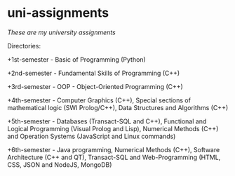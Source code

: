 # uni-assignments

*These are my university assignments*

Directories:

+1st-semester - Basic of Programming (Python)

+2nd-semester - Fundamental Skills of Programming (C++)

+3rd-semester - OOP - Object-Oriented Programming (C++)

+4th-semester - Computer Graphics (C++), Special sections of mathematical logic (SWI Prolog/C++), Data Structures and Algorithms (C++)

+5th-semester - Databases (Transact-SQL and C++), Functional and Logical Programming (Visual Prolog and Lisp), Numerical Methods (C++) and Operation Systems (JavaScript and Linux commands)

+6th-semester - Java programming, Numerical Methods (C++), Software Architecture (C++ and QT), Transact-SQL and Web-Programming (HTML, CSS, JSON and NodeJS, MongoDB)
